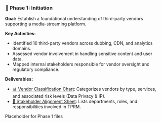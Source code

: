 ### 📘 Phase 1: Initiation

**Goal:** Establish a foundational understanding of third-party vendors supporting a media-streaming platform.

**Key Activities:**
- Identified 10 third-party vendors across dubbing, CDN, and analytics domains.
- Assessed vendor involvement in handling sensitive content and user data.
- Mapped internal stakeholders responsible for vendor oversight and regulatory compliance.

**Deliverables:**
- [📊 Vendor Classification Chart](Vendor_Classification_Chart.xlsx): Categorizes vendors by type, services, and associated risk levels (Data Privacy & IP).
- [👥 Stakeholder Alignment Sheet](https://github.com/Joney2025/StreamSafe-TPRM/blob/main/Stakeholder_Alignment_Sheet.xlsx): Lists departments, roles, and responsibilities involved in TPRM.

Placeholder for Phase 1 files
